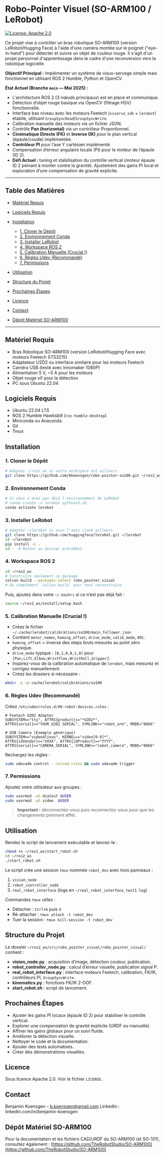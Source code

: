 # Robo-Pointer Visuel (SO-ARM100 / LeRobot)

[![License: Apache 2.0](https://img.shields.io/badge/License-Apache_2.0-blue.svg)](https://opensource.org/licenses/Apache-2.0)

Ce projet vise à contrôler un bras robotique SO-ARM100 (version LeRobot/Hugging Face) à l'aide d'une caméra montée sur le poignet ("eye-in-hand") pour détecter et suivre un objet de couleur rouge. Il s'agit d'un projet personnel d'apprentissage dans le cadre d'une reconversion vers la robotique logicielle.

**Objectif Principal :**
Implémenter un système de visuo-servage simple mais fonctionnel en utilisant ROS 2 Humble, Python et OpenCV.

**État Actuel (Branche `main` — Mai 2025) :**

* L'architecture ROS 2 (3 nœuds principaux) est en place et communique.
* Détection d’objet rouge basique via OpenCV (filtrage HSV) fonctionnelle.
* Interface bas niveau avec les moteurs Feetech (`scservo_sdk` + `lerobot`) établie, utilisant `GroupSyncRead`/`GroupSyncWrite`.
* Calibration manuelle des moteurs via un fichier JSON.
* Contrôle **Pan (horizontal)** via un contrôleur Proportionnel.
* **Cinématique Directe (FK)** et **Inverse (IK)** pour le plan vertical (épaule/coude) implémentée.
* **Contrôleur PI** pour l’axe Y cartésien implémenté.
* Compensation d’erreur angulaire locale (PI) pour le moteur de l’épaule (ID 2).
* **Défi Actuel :** tuning et stabilisation du contrôle vertical (moteur épaule ID 2 peinant à monter contre la gravité). Ajustement des gains PI local et exploration d’une compensation de gravité explicite.

---

## Table des Matières

* [Matériel Requis](#matériel-requis)
* [Logiciels Requis](#logiciels-requis)
* [Installation](#installation)

  * [1. Cloner le Dépôt](#1-cloner-le-dépôt)
  * [2. Environnement Conda](#2-environnement-conda)
  * [3. Installer LeRobot](#3-installer-lerobot)
  * [4. Workspace ROS 2](#4-workspace-ros-2)
  * [5. Calibration Manuelle (Crucial !)](#5-calibration-manuelle-crucial-)
  * [6. Règles Udev (Recommandé)](#6-règles-udev-recommandé)
  * [7. Permissions](#7-permissions)
* [Utilisation](#utilisation)
* [Structure du Projet](#structure-du-projet)
* [Prochaines Étapes](#prochaines-étapes)
* [Licence](#licence)
* [Contact](#contact)
* [Dépôt Matériel SO-ARM100](#dépôt-matériel-so-arm100)

---

## Matériel Requis

* Bras Robotique SO-ARM100 (version LeRobot/Hugging Face avec moteurs Feetech STS3215)
* Adaptateur U2D2 ou interface similaire pour les moteurs Feetech
* Caméra USB (testé avec Innomaker 1080P)
* Alimentation 5 V, \~5 A pour les moteurs
* Objet rouge vif pour la détection
* PC sous Ubuntu 22.04

## Logiciels Requis

* Ubuntu 22.04 LTS
* ROS 2 Humble Hawksbill (`ros-humble-desktop`)
* Miniconda ou Anaconda
* Git
* Tmux

## Installation

### 1. Cloner le Dépôt

```bash
# Adaptez ~/ros2_ws si votre workspace est ailleurs
git clone https://github.com/bkoensgen/robo-pointer-so100.git ~/ros2_ws/src/robo-pointer-so100
```

### 2. Environnement Conda

```bash
# Si vous n'avez pas déjà l'environnement de LeRobot
# conda create -n lerobot python=3.10
conda activate lerobot
```

### 3. Installer LeRobot

```bash
# Adaptez ~/lerobot si vous l'avez cloné ailleurs
git clone https://github.com/huggingface/lerobot.git ~/lerobot
cd ~/lerobot
pip install -e .
cd -  # Retour au dossier précédent
```

### 4. Workspace ROS 2

```bash
cd ~/ros2_ws
# Construire seulement ce package
colcon build --packages-select robo_pointer_visual
# Ou simplement `colcon build` pour tout reconstruire
```

Puis, ajoutez dans votre `~/.bashrc` si ce n’est pas déjà fait :

```bash
source ~/ros2_ws/install/setup.bash
```

### 5. Calibration Manuelle (Crucial !)

* Créez le fichier `~/.cache/lerobot/calibrations/so100/main_follower.json`
* Contient `motor_names`, `homing_offset`, `drive_mode`, `calib_mode`, etc.
* `homing_offset` = inverse des steps bruts mesurés au point zéro physique.
* `drive_mode` typique : `[0,1,0,0,1,0]` pour `[Pan,Lift,Elbow,WristFlex,WristRoll,Gripper]`.
* Inspirez-vous de la calibration automatique de `lerobot`, mais mesurez et corrigez manuellement.
* Créez les dossiers si nécessaire :

```bash
mkdir -p ~/.cache/lerobot/calibrations/so100
```

### 6. Règles Udev (Recommandé)

Créez `/etc/udev/rules.d/99-robot-devices.rules` :

```udev
# Feetech U2D2 Adapter
SUBSYSTEM=="tty", ATTRS{product}=="*U2D2*", ATTRS{serial}=="YOUR_U2D2_SERIAL", SYMLINK+="robot_arm", MODE="0666"

# USB Camera (Exemple générique)
SUBSYSTEM=="video4linux", KERNEL=="video[0-9]*", ATTRS{idVendor}=="XXXX", ATTRS{idProduct}=="YYYY", ATTRS{serial}=="CAMERA_SERIAL", SYMLINK+="robot_camera", MODE="0666"
```

Rechargez les règles :

```bash
sudo udevadm control --reload-rules && sudo udevadm trigger
```

### 7. Permissions

Ajoutez votre utilisateur aux groupes :

```bash
sudo usermod -aG dialout $USER
sudo usermod -aG video  $USER
```

> **Important :** déconnectez-vous puis reconnectez-vous pour que les changements prennent effet.

## Utilisation

Rendez le script de lancement exécutable et lancez-le :

```bash
chmod +x ~/ros2_ws/start_robot.sh
cd ~/ros2_ws
./start_robot.sh
```

Le script crée une session `tmux` nommée `robot_dev` avec trois panneaux :

1. `vision_node`
2. `robot_controller_node`
3. `real_robot_interface` (logs en `~/real_robot_interface_test1.log`)

Commandes `tmux` utiles :

* Détacher : `Ctrl+b` puis `d`
* Ré-attacher : `tmux attach -t robot_dev`
* Tuer la session : `tmux kill-session -t robot_dev`

## Structure du Projet

Le dossier `~/ros2_ws/src/robo_pointer_visual/robo_pointer_visual/` contient :

* **vision\_node.py** : acquisition d’image, détection couleur, publication.
* **robot\_controller\_node.py** : calcul d’erreur visuelle, publication signal P.
* **real\_robot\_interface.py** : interface moteurs Feetech, calibration, FK/IK, contrôleurs PI, `GroupSyncWrite`.
* **kinematics.py** : fonctions FK/IK 2-DOF.
* **start\_robot.sh** : script de lancement.

## Prochaines Étapes

* Ajuster les gains PI locaux (épaule ID 2) pour stabiliser le contrôle vertical.
* Explorer une compensation de gravité explicite (URDF ou manuelle).
* Affiner les gains globaux pour un suivi fluide.
* Améliorer la détection visuelle.
* Nettoyer le code et la documentation.
* Ajouter des tests automatisés.
* Créer des démonstrations visuelles.

## Licence

Sous licence Apache 2.0. Voir le fichier `LICENSE`.

## Contact

Benjamin Koensgen – [b.koensgen@gmail.com](mailto:b.koensgen@gmail.com)
LinkedIn : linkedin.com/in/benjamin-koensgen

## Dépôt Matériel SO-ARM100

Pour la documentation et les fichiers CAD/URDF du SO-ARM100 (et SO-101), consultez également :
[https://github.com/TheRobotStudio/SO-ARM100](https://github.com/TheRobotStudio/SO-ARM100)
